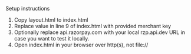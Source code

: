 Setup instructions

1. Copy layout.html to index.html
2. Replace value in line 9 of index.html with provided merchant key
3. Optionally replace api.razorpay.com with your local rzp.api.dev URL in case you want to test it locally.
4. Open index.html in your browser over http(s), not file://
